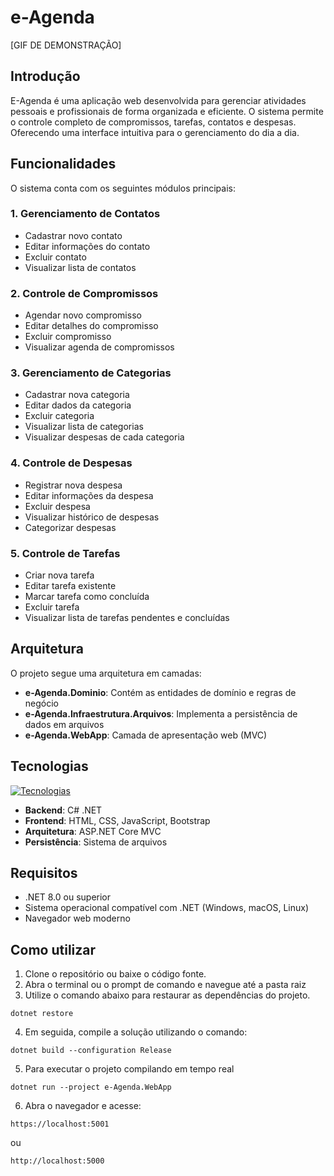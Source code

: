 # e-Agenda

[GIF DE DEMONSTRAÇÃO]

## Introdução

E-Agenda é uma aplicação web desenvolvida para gerenciar atividades pessoais e profissionais de forma organizada e eficiente. O sistema permite o controle completo de compromissos, tarefas, contatos e despesas. Oferecendo uma interface intuitiva para o gerenciamento do dia a dia.

## Funcionalidades

O sistema conta com os seguintes módulos principais:

### 1. Gerenciamento de Contatos

- Cadastrar novo contato
- Editar informações do contato
- Excluir contato
- Visualizar lista de contatos

### 2. Controle de Compromissos

- Agendar novo compromisso
- Editar detalhes do compromisso
- Excluir compromisso
- Visualizar agenda de compromissos

### 3. Gerenciamento de Categorias

- Cadastrar nova categoria
- Editar dados da categoria
- Excluir categoria
- Visualizar lista de categorias
- Visualizar despesas de cada categoria

### 4. Controle de Despesas

- Registrar nova despesa
- Editar informações da despesa
- Excluir despesa
- Visualizar histórico de despesas
- Categorizar despesas

### 5. Controle de Tarefas

- Criar nova tarefa
- Editar tarefa existente
- Marcar tarefa como concluída
- Excluir tarefa
- Visualizar lista de tarefas pendentes e concluídas

## Arquitetura

O projeto segue uma arquitetura em camadas:

- **e-Agenda.Dominio**: Contém as entidades de domínio e regras de negócio
- **e-Agenda.Infraestrutura.Arquivos**: Implementa a persistência de dados em arquivos
- **e-Agenda.WebApp**: Camada de apresentação web (MVC)

## Tecnologias

[![Tecnologias](https://skillicons.dev/icons?i=git,github,visualstudio,cs,dotnet,html,css,js,bootstrap)](https://skillicons.dev)

- **Backend**: C# .NET
- **Frontend**: HTML, CSS, JavaScript, Bootstrap
- **Arquitetura**: ASP.NET Core MVC
- **Persistência**: Sistema de arquivos

## Requisitos

- .NET 8.0 ou superior
- Sistema operacional compatível com .NET (Windows, macOS, Linux)
- Navegador web moderno

## Como utilizar

1. Clone o repositório ou baixe o código fonte.
2. Abra o terminal ou o prompt de comando e navegue até a pasta raiz
3. Utilize o comando abaixo para restaurar as dependências do projeto.

```
dotnet restore
```

4. Em seguida, compile a solução utilizando o comando:

```
dotnet build --configuration Release
```

5. Para executar o projeto compilando em tempo real

```
dotnet run --project e-Agenda.WebApp
```

6. Abra o navegador e acesse:

```
https://localhost:5001
```

ou

```
http://localhost:5000
```
